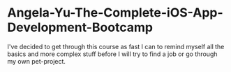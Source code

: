 # Angela-Yu-The-Complete-iOS-App-Development-Bootcamp
I've decided to get through this course as fast I can to remind myself all the basics and more complex stuff before I will try to find a job or go through my own pet-project.
